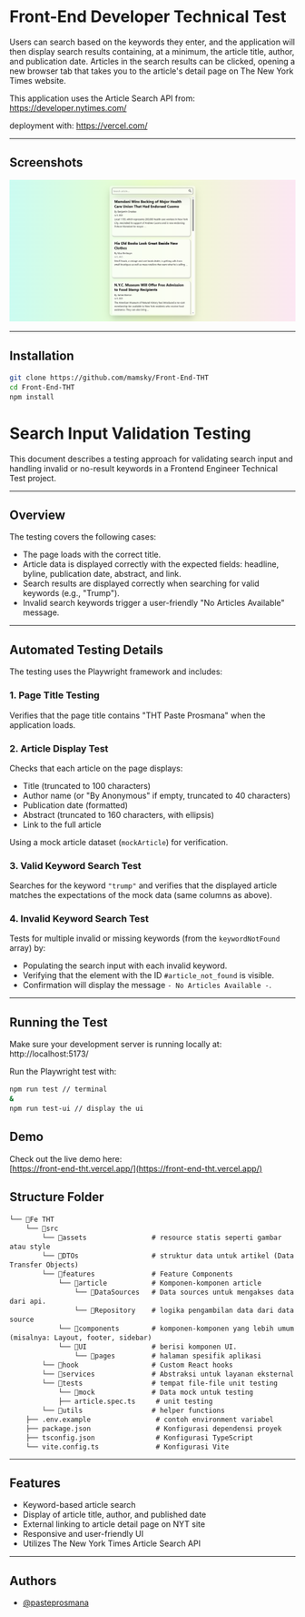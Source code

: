 # Front-End Developer Technical Test

Users can search based on the keywords they enter, and the application will then display search results containing, at a minimum, the article title, author, and publication date. Articles in the search results can be clicked, opening a new browser tab that takes you to the article's detail page on The New York Times website.

This application uses the Article Search API from: https://developer.nytimes.com/

deployment with: https://vercel.com/

---

## Screenshots

![App Screenshot](https://github.com/mamsky/Front-End-THT/blob/master/src/assets/images/Screenshot.png?raw=true)

---

## Installation

```bash
git clone https://github.com/mamsky/Front-End-THT
cd Front-End-THT
npm install
```

# Search Input Validation Testing

This document describes a testing approach for validating search input and handling invalid or no-result keywords in a Frontend Engineer Technical Test project.

---

## Overview

The testing covers the following cases:

- The page loads with the correct title.
- Article data is displayed correctly with the expected fields: headline, byline, publication date, abstract, and link.
- Search results are displayed correctly when searching for valid keywords (e.g., "Trump").
- Invalid search keywords trigger a user-friendly "No Articles Available" message.

---

## Automated Testing Details

The testing uses the Playwright framework and includes:

### 1. Page Title Testing

Verifies that the page title contains "THT Paste Prosmana" when the application loads.

### 2. Article Display Test

Checks that each article on the page displays:

- Title (truncated to 100 characters)
- Author name (or "By Anonymous" if empty, truncated to 40 characters)
- Publication date (formatted)
- Abstract (truncated to 160 characters, with ellipsis)
- Link to the full article

Using a mock article dataset (`mockArticle`) for verification.

### 3. Valid Keyword Search Test

Searches for the keyword `"trump"` and verifies that the displayed article matches the expectations of the mock data (same columns as above).

### 4. Invalid Keyword Search Test

Tests for multiple invalid or missing keywords (from the `keywordNotFound` array) by:

- Populating the search input with each invalid keyword.
- Verifying that the element with the ID `#article_not_found` is visible.
- Confirmation will display the message `- No Articles Available -`.

---

## Running the Test

Make sure your development server is running locally at:
http://localhost:5173/

Run the Playwright test with:

```bash
npm run test // terminal
&
npm run test-ui // display the ui
```

## Demo

Check out the live demo here:  
[https://front-end-tht.vercel.app/](https://front-end-tht.vercel.app/)

## Structure Folder

```
└── 📁Fe THT
    └── 📁src
        └── 📁assets                # resource statis seperti gambar atau style
        └── 📁DTOs                  # struktur data untuk artikel (Data Transfer Objects)
        └── 📁features              # Feature Components
            └── 📁article           # Komponen-komponen article
                └── 📁DataSources   # Data sources untuk mengakses data dari api.
                └── 📁Repository    # logika pengambilan data dari data source
            └── 📁components        # komponen-komponen yang lebih umum (misalnya: Layout, footer, sidebar)
            └── 📁UI                # berisi komponen UI.
                └── 📁pages         # halaman spesifik aplikasi
        └── 📁hook                  # Custom React hooks
        └── 📁services              # Abstraksi untuk layanan eksternal
        └── 📁tests                 # tempat file-file unit testing
            └── 📁mock              # Data mock untuk testing
            ├── article.spec.ts     # unit testing
        └── 📁utils                 # helper functions
    ├── .env.example                # contoh environment variabel
    ├── package.json                # Konfigurasi dependensi proyek
    ├── tsconfig.json               # Konfigurasi TypeScript
    └── vite.config.ts              # Konfigurasi Vite
```

---

## Features

- Keyword-based article search
- Display of article title, author, and published date
- External linking to article detail page on NYT site
- Responsive and user-friendly UI
- Utilizes The New York Times Article Search API

---

## Authors

- [@pasteprosmana](https://github.com/mamsky)
